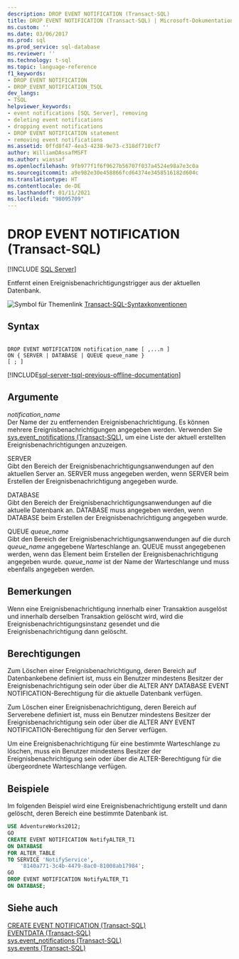 ```yaml
---
description: DROP EVENT NOTIFICATION (Transact-SQL)
title: DROP EVENT NOTIFICATION (Transact-SQL) | Microsoft-Dokumentation
ms.custom: ''
ms.date: 03/06/2017
ms.prod: sql
ms.prod_service: sql-database
ms.reviewer: ''
ms.technology: t-sql
ms.topic: language-reference
f1_keywords:
- DROP EVENT NOTIFICATION
- DROP_EVENT_NOTIFICATION_TSQL
dev_langs:
- TSQL
helpviewer_keywords:
- event notifications [SQL Server], removing
- deleting event notifications
- dropping event notifications
- DROP EVENT NOTIFICATION statement
- removing event notifications
ms.assetid: 0ffd8f47-4ea3-4238-9e73-c318df710cf7
author: WilliamDAssafMSFT
ms.author: wiassaf
ms.openlocfilehash: 9fb977f1f6f9627b56707f037a4524e98a7e3c0a
ms.sourcegitcommit: a9e982e30e458866fcd64374e3458516182d604c
ms.translationtype: HT
ms.contentlocale: de-DE
ms.lasthandoff: 01/11/2021
ms.locfileid: "98095709"
---
```

# <a name="drop-event-notification-transact-sql"></a>DROP EVENT NOTIFICATION (Transact-SQL)
[!INCLUDE [SQL Server](../../includes/applies-to-version/sqlserver.md)]

  Entfernt einen Ereignisbenachrichtigungstrigger aus der aktuellen Datenbank.  
  
 ![Symbol für Themenlink](../../database-engine/configure-windows/media/topic-link.gif "Symbol für Themenlink") [Transact-SQL-Syntaxkonventionen](../../t-sql/language-elements/transact-sql-syntax-conventions-transact-sql.md)  
  
## <a name="syntax"></a>Syntax  
  
```syntaxsql
  
DROP EVENT NOTIFICATION notification_name [ ,...n ]  
ON { SERVER | DATABASE | QUEUE queue_name }  
[ ; ]  
```  
  
[!INCLUDE[sql-server-tsql-previous-offline-documentation](../../includes/sql-server-tsql-previous-offline-documentation.md)]

## <a name="arguments"></a>Argumente
 *notification_name*  
 Der Name der zu entfernenden Ereignisbenachrichtigung. Es können mehrere Ereignisbenachrichtigungen angegeben werden. Verwenden Sie [sys.event_notifications &#40;Transact-SQL&#41;](../../relational-databases/system-catalog-views/sys-event-notifications-transact-sql.md), um eine Liste der aktuell erstellten Ereignisbenachrichtigungen anzuzeigen.  
  
 SERVER  
 Gibt den Bereich der Ereignisbenachrichtigungsanwendungen auf den aktuellen Server an. SERVER muss angegeben werden, wenn SERVER beim Erstellen der Ereignisbenachrichtigung angegeben wurde.  
  
 DATABASE  
 Gibt den Bereich der Ereignisbenachrichtigungsanwendungen auf die aktuelle Datenbank an. DATABASE muss angegeben werden, wenn DATABASE beim Erstellen der Ereignisbenachrichtigung angegeben wurde.  
  
 QUEUE *queue_name*  
 Gibt den Bereich der Ereignisbenachrichtigungsanwendungen auf die durch *queue_name* angegebene Warteschlange an. QUEUE musst angegebenen werden, wenn das Element beim Erstellen der Ereignisbenachrichtigung angegeben wurde. *queue_name* ist der Name der Warteschlange und muss ebenfalls angegeben werden.  
  
## <a name="remarks"></a>Bemerkungen  
 Wenn eine Ereignisbenachrichtigung innerhalb einer Transaktion ausgelöst und innerhalb derselben Transaktion gelöscht wird, wird die Ereignisbenachrichtigungsinstanz gesendet und die Ereignisbenachrichtigung dann gelöscht.  
  
## <a name="permissions"></a>Berechtigungen  
 Zum Löschen einer Ereignisbenachrichtigung, deren Bereich auf Datenbankebene definiert ist, muss ein Benutzer mindestens Besitzer der Ereignisbenachrichtigung sein oder über die ALTER ANY DATABASE EVENT NOTIFICATION-Berechtigung für die aktuelle Datenbank verfügen.  
  
 Zum Löschen einer Ereignisbenachrichtigung, deren Bereich auf Serverebene definiert ist, muss ein Benutzer mindestens Besitzer der Ereignisbenachrichtigung sein oder über die ALTER ANY EVENT NOTIFICATION-Berechtigung für den Server verfügen.  
  
 Um eine Ereignisbenachrichtigung für eine bestimmte Warteschlange zu löschen, muss ein Benutzer mindestens Besitzer der Ereignisbenachrichtigung sein oder über die ALTER-Berechtigung für die übergeordnete Warteschlange verfügen.  
  
## <a name="examples"></a>Beispiele  
 Im folgenden Beispiel wird eine Ereignisbenachrichtigung erstellt und dann gelöscht, deren Bereich eine bestimmte Datenbank ist.  
  
```sql  
USE AdventureWorks2012;  
GO  
CREATE EVENT NOTIFICATION NotifyALTER_T1  
ON DATABASE  
FOR ALTER_TABLE  
TO SERVICE 'NotifyService',  
    '8140a771-3c4b-4479-8ac0-81008ab17984';  
GO  
DROP EVENT NOTIFICATION NotifyALTER_T1  
ON DATABASE;  
```  
  
## <a name="see-also"></a>Siehe auch  
 [CREATE EVENT NOTIFICATION &#40;Transact-SQL&#41;](../../t-sql/statements/create-event-notification-transact-sql.md)   
 [EVENTDATA &#40;Transact-SQL&#41;](../../t-sql/functions/eventdata-transact-sql.md)   
 [sys.event_notifications &#40;Transact-SQL&#41;](../../relational-databases/system-catalog-views/sys-event-notifications-transact-sql.md)   
 [sys.events &#40;Transact-SQL&#41;](../../relational-databases/system-catalog-views/sys-events-transact-sql.md)  
  
  
